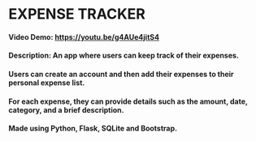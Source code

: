 # EXPENSE TRACKER
#### Video Demo: https://youtu.be/g4AUe4jitS4
#### Description: An app where users can keep track of their expenses. 
#### Users can create an account and then add their expenses to their personal expense list. 
#### For each expense, they can provide details such as the amount, date, category, and a brief description.
####
#### Made using Python, Flask, SQLite and Bootstrap.

